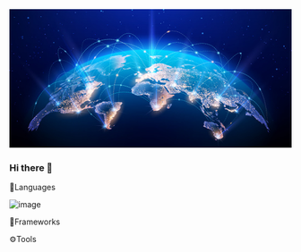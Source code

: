 <img src="/images/Global.png" class="img-fluid" alt="...">

### Hi there 👋


🚩Languages

![image](https://user-images.githubusercontent.com/61031521/133442198-6aaec51b-2fc8-4872-946e-b784f155d5da.png)

📌Frameworks


⚙Tools





<!--
**Joako07/Joako07** is a ✨ _special_ ✨ repository because its `README.md` (this file) appears on your GitHub profile.

Here are some ideas to get you started:

- 🔭 I’m currently working on ...
- 🌱 I’m currently learning ...
- 👯 I’m looking to collaborate on ...
- 🤔 I’m looking for help with ...
- 💬 Ask me about ...
- 📫 How to reach me: ...
- 😄 Pronouns: ...
- ⚡ Fun fact: ...
-->

